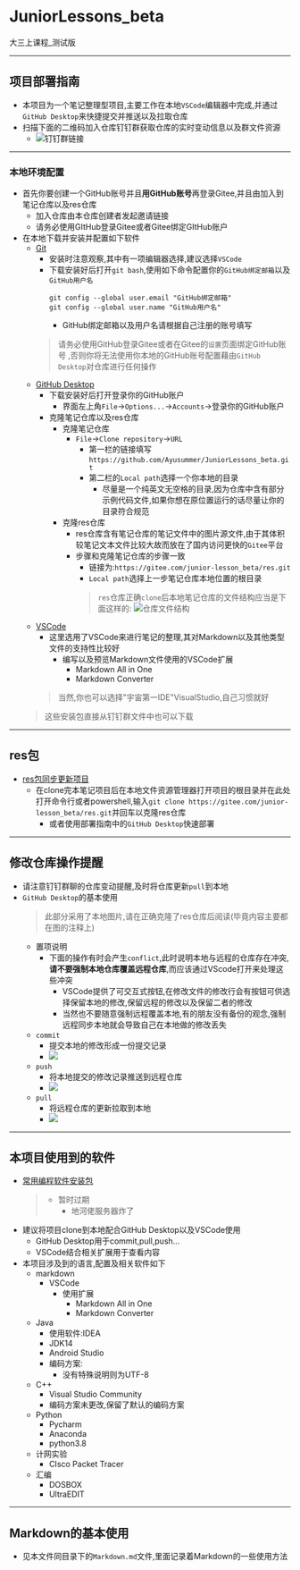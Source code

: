 # JuniorLessons_beta
大三上课程_测试版

---
## 项目部署指南
- 本项目为一个笔记整理型项目,主要工作在本地`VSCode`编辑器中完成,并通过`GitHub Desktop`来快捷提交并推送以及拉取仓库
- 扫描下面的二维码加入仓库钉钉群获取仓库的实时变动信息以及群文件资源
  - ![钉钉群链接](https://images.gitee.com/uploads/images/2020/1206/201530_ef66247f_7703072.png "屏幕截图.png")

---
### 本地环境配置
- 首先你要创建一个GitHub账号并且**用GitHub账号**再登录Gitee,并且由加入到笔记仓库以及res仓库
  - 加入仓库由本仓库创建者发起邀请链接
  - 请务必使用GItHub登录Gitee或者Gitee绑定GItHub账户
- 在本地下载并安装并配置如下软件
  - [Git](https://github.com/git-for-windows/git/releases/download/v2.29.2.windows.2/Git-2.29.2.2-64-bit.exe)
    - 安装时注意观察,其中有一项编辑器选择,建议选择`VSCode`
    - 下载安装好后打开`git bash`,使用如下命令配置你的`GitHub绑定邮箱`以及`GitHub用户名`
      ```
      git config --global user.email "GitHub绑定邮箱"
      git config --global user.name "GitHub用户名"
      ```
      - GitHub绑定邮箱以及用户名请根据自己注册的账号填写
    > 请务必使用GitHub登录Gitee或者在Gitee的`设置`页面绑定GitHub账号 ,否则你将无法使用你本地的GitHub账号配置藉由`GitHub Desktop`对仓库进行任何操作
  - [GitHub Desktop](https://central.github.com/deployments/desktop/desktop/latest/win32)
    - 下载安装好后打开登录你的GitHub账户
      - 界面左上角`File`->`Options...`->`Accounts`->登录你的GitHub账户
    - 克隆笔记仓库以及res仓库
      - 克隆笔记仓库
        - `File`->`Clone repository`->`URL`
          - 第一栏的链接填写`https://github.com/Ayusummer/JuniorLessons_beta.git`
          - 第二栏的`Local path`选择一个你本地的目录
            - 尽量是一个纯英文无空格的目录,因为仓库中含有部分示例代码文件,如果你想在原位置运行的话尽量让你的目录符合规范
      - 克隆res仓库
        - res仓库含有笔记仓库的笔记文件中的图片源文件,由于其体积较笔记文本文件比较大故而放在了国内访问更快的`Gitee`平台
        - 步骤和克隆笔记仓库的步骤一致
          - 链接为:`https://gitee.com/junior-lesson_beta/res.git`
          - `Local path`选择上一步笔记仓库本地位置的根目录
          > `res`仓库正确`clone`后本地笔记仓库的文件结构应当是下面这样的: 
          ![仓库文件结构](https://images.gitee.com/uploads/images/2020/1207/100533_e59b60e3_7703072.png "屏幕截图.png")
  - [VSCode](https://vscode.cdn.azure.cn/stable/e5a624b788d92b8d34d1392e4c4d9789406efe8f/VSCode-darwin-stable.zip)
    - 这里选用了VSCode来进行笔记的整理,其对Markdown以及其他类型文件的支持性比较好
      - 编写以及预览Markdown文件使用的VSCode扩展
        - Markdown All in One
        - Markdown Converter
    > 当然,你也可以选择"宇宙第一IDE"VisualStudio,自己习惯就好
  > 这些安装包直接从钉钉群文件中也可以下载

---
## res包
- [res包同步更新项目](https://gitee.com/junior-lesson_beta/res)
  - 在clone完本笔记项目后在本地文件资源管理器打开项目的根目录并在此处打开命令行或者powershell,输入`git clone https://gitee.com/junior-lesson_beta/res.git`并回车以克隆res仓库
    - 或者使用部署指南中的`GitHub Desktop`快速部署

---
## 修改仓库操作提醒
- 请注意钉钉群聊的仓库变动提醒,及时将仓库更新`pull`到本地
- `GitHub Desktop`的基本使用
  > 此部分采用了本地图片,请在正确克隆了res仓库后阅读(毕竟内容主要都在图的注释上)
  - 置项说明
    - 下面的操作有时会产生`conflict`,此时说明本地与远程的仓库存在冲突,**请不要强制本地仓库覆盖远程仓库**,而应该通过VScode打开来处理这些冲突
      - VSCode提供了可交互式按钮,在修改文件的修改行会有按钮可供选择保留本地的修改,保留远程的修改以及保留二者的修改
      - 当然也不要随意强制远程覆盖本地,有的朋友没有备份的观念,强制远程同步本地就会导致自己在本地做的修改丢失
  - `commit`
    - 提交本地的修改形成一份提交记录
    - ![](res/img/README/commit.png)
  - `push`
    - 将本地提交的修改记录推送到远程仓库
    - ![](res/img/README/push.png)
  - `pull`
    - 将远程仓库的更新拉取到本地
    - ![](res/img/README/Fetch.png)

---
## 本项目使用到的软件
- [常用编程软件安装包](https://pan.di.he.cn/#/s/jvBID)
  > - 暂时过期
  >    - 地河佬服务器炸了
- 建议将项目clone到本地配合GitHub Desktop以及VSCode使用
  - GitHub Desktop用于commit,pull,push...
  - VSCode结合相关扩展用于查看内容
- 本项目涉及到的语言,配置及相关软件如下
  - markdown
    - VSCode
      - 使用扩展
        - Markdown All in One
        - Markdown Converter
  - Java
    - 使用软件:IDEA
    - JDK14 
    - Android Studio
    - 编码方案:
      - 没有特殊说明则为UTF-8
  - C++
    - Visual Studio Community
    - 编码方案未更改,保留了默认的编码方案
  - Python
    - Pycharm
    - Anaconda
    - python3.8
  - 计网实验
    - CIsco Packet Tracer
  - 汇编
    - DOSBOX
    - UltraEDIT

---
## Markdown的基本使用
- 见本文件同目录下的`Markdown.md`文件,里面记录着Markdown的一些使用方法

